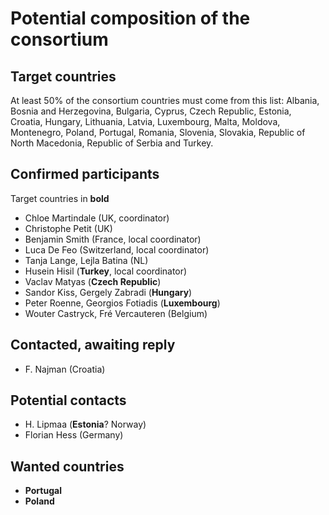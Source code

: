 # Potential composition of the consortium

## Target countries

At least 50% of the consortium countries must come from this list:
Albania, Bosnia and Herzegovina, Bulgaria, Cyprus, Czech Republic,
Estonia, Croatia, Hungary, Lithuania, Latvia, Luxembourg, Malta,
Moldova, Montenegro, Poland, Portugal, Romania, Slovenia, Slovakia,
Republic of North Macedonia, Republic of Serbia and Turkey.

## Confirmed participants

Target countries in **bold**

- Chloe Martindale (UK, coordinator)
- Christophe Petit (UK)
- Benjamin Smith (France, local coordinator)
- Luca De Feo (Switzerland, local coordinator)
- Tanja Lange, Lejla Batina (NL)
- Husein Hisil (**Turkey**, local coordinator)
- Vaclav Matyas (**Czech Republic**)
- Sandor Kiss, Gergely Zabradi (**Hungary**)
- Peter Roenne, Georgios Fotiadis (**Luxembourg**)
- Wouter Castryck, Fré Vercauteren (Belgium)

## Contacted, awaiting reply

- F. Najman (Croatia)

## Potential contacts

- H. Lipmaa (**Estonia**? Norway)
- Florian Hess (Germany)

## Wanted countries

- **Portugal**
- **Poland**
